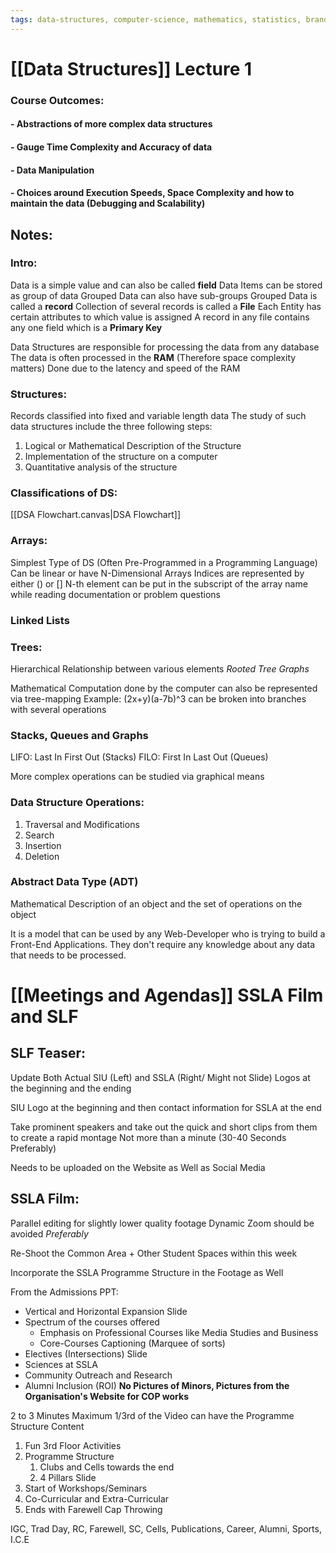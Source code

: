 ```yaml
---
tags: data-structures, computer-science, mathematics, statistics, branding, Meeting, 
---
```

# [[Data Structures]] Lecture 1

### Course Outcomes:
#### - Abstractions of more complex data structures
#### - Gauge Time Complexity and Accuracy of data
#### - Data Manipulation
#### - Choices around Execution Speeds, Space Complexity and how to maintain the data (Debugging and Scalability)

## Notes:

### Intro:
Data is a simple value and can also be called **field**
Data Items can be stored as group of data
Grouped Data can also have sub-groups
Grouped Data is called a **record**
Collection of several records is called a **File**
Each Entity has certain attributes to which value is assigned
A record in any file contains any one field which is a **Primary Key**

Data Structures are responsible for processing the data from any database
The data is often processed in the **RAM** (Therefore space complexity matters)
	Done due to the latency and speed of the RAM

### Structures:
Records classified into fixed and variable length data
The study of such data structures include the three following steps:
1. Logical or Mathematical Description of the Structure
2. Implementation of the structure on a computer
3. Quantitative analysis of the structure

### Classifications of DS:

[[DSA Flowchart.canvas|DSA Flowchart]] 

### Arrays:

Simplest Type of DS (Often Pre-Programmed in a Programming Language)
Can be linear or have N-Dimensional Arrays
Indices are represented by either () or []
N-th element can be put in the subscript of the array name while reading documentation or problem questions

### Linked Lists

### Trees:

Hierarchical Relationship between various elements
_Rooted Tree Graphs_

Mathematical Computation done by the computer can also be represented via tree-mapping
Example: (2x+y)(a-7b)^3 can be broken into branches with several operations

### Stacks, Queues and Graphs

LIFO: Last In First Out (Stacks)
FILO: First In Last Out (Queues)

More complex operations can be studied via graphical means

### Data Structure Operations:
1. Traversal and Modifications
2. Search
3. Insertion
4. Deletion

### Abstract Data Type (ADT)

Mathematical Description of an object and the set of operations on the object

It is a model that can be used by any Web-Developer who is trying to build a Front-End Applications. 
They don't require any knowledge about any data that needs to be processed.
# [[Meetings and Agendas]] SSLA Film and SLF

## SLF Teaser:

Update Both Actual SIU (Left) and SSLA (Right/ Might not Slide) Logos at the beginning and the ending

SIU Logo at the beginning and then contact information for SSLA at the end

Take prominent speakers and take out the quick and short clips from them to create a rapid montage
Not more than a minute (30-40 Seconds Preferably)

Needs to be uploaded on the Website as Well as Social Media

## SSLA Film:

Parallel editing for slightly lower quality footage
Dynamic Zoom should be avoided *Preferably*

Re-Shoot the Common Area + Other Student Spaces within this week

Incorporate the SSLA Programme Structure in the Footage as Well

From the Admissions PPT:
- Vertical and Horizontal Expansion Slide
- Spectrum of the courses offered
	- Emphasis on Professional Courses like Media Studies and Business
	- Core-Courses Captioning (Marquee of sorts)
- Electives (Intersections) Slide
- Sciences at SSLA
- Community Outreach and Research
- Alumni Inclusion (ROI)
**No Pictures of Minors, Pictures from the Organisation's Website for COP works**

2 to 3 Minutes Maximum
1/3rd of the Video can have the Programme Structure Content

1. Fun 3rd Floor Activities
2. Programme Structure 
	1. Clubs and Cells towards the end
	2. 4 Pillars Slide
3. Start of Workshops/Seminars
4. Co-Curricular and Extra-Curricular
5. Ends with Farewell Cap Throwing

IGC, Trad Day, RC, Farewell, SC, Cells, Publications, Career, Alumni, Sports, I.C.E